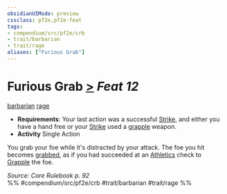 ```yaml
---
obsidianUIMode: preview
cssclass: pf2e,pf2e-feat
tags:
- compendium/src/pf2e/crb
- trait/barbarian
- trait/rage
aliases: ["Furious Grab"]
---
```

# Furious Grab  [>](../../rules/core-rulebook/chapter-9-playing-the-game.md#Actions "Single Action") *Feat 12*  
[barbarian](../../rules/traits/barbarian.md)  [rage](../../rules/traits/rage.md)  

- **Requirements**: Your last action was a successful [Strike](../../rules/actions/strike.md), and either you have a hand free or your [Strike](../../rules/actions/strike.md) used a [grapple](../../rules/traits/grapple.md) weapon.
- **Activity** Single Action

You grab your foe while it's distracted by your attack. The foe you hit becomes [grabbed](../../rules/conditions.md#Grabbed), as if you had succeeded at an [Athletics](../skills.md#Athletics) check to [Grapple](../../rules/actions/grapple.md) the foe.

*Source: Core Rulebook p. 92*  
%% #compendium/src/pf2e/crb #trait/barbarian #trait/rage %%